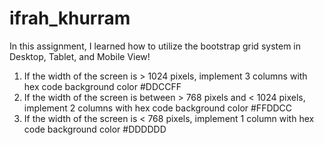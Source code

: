 # ifrah_khurram
In this assignment, I learned how to utilize the bootstrap grid system in Desktop, Tablet, and Mobile View!
1. If the width of the screen is > 1024 pixels, implement 3 columns with hex code background color #DDCCFF
2. If the width of the screen is between > 768 pixels and < 1024 pixels, implement 2 columns with hex code background color #FFDDCC
3. If the width of the screen is < 768 pixels, implement 1 column with hex code background color #DDDDDD
